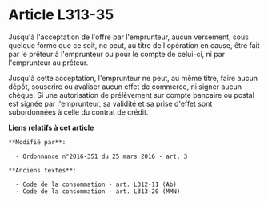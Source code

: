 # Article L313-35

Jusqu'à l'acceptation de l'offre par l'emprunteur, aucun  versement, sous quelque forme que ce soit, ne peut, au titre de
l'opération en cause, être fait par le prêteur à l'emprunteur ou pour le  compte de celui-ci, ni par l'emprunteur au prêteur.

Jusqu'à cette acceptation, l'emprunteur ne peut, au même titre, faire  aucun dépôt, souscrire ou avaliser aucun effet de
commerce, ni signer  aucun chèque. Si une autorisation de prélèvement sur compte bancaire ou  postal est signée par
l'emprunteur, sa validité et sa prise d'effet sont  subordonnées à celle du contrat de crédit.

**Liens relatifs à cet article**

	**Modifié par**:

	  - Ordonnance n°2016-351 du 25 mars 2016 - art. 3

	**Anciens textes**:

	  - Code de la consommation - art. L312-11 (Ab)
	  - Code de la consommation - art. L313-20 (MMN)
